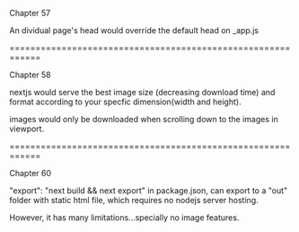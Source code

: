 Chapter 57

An dividual page's head would override the default head on _app.js

============================================================

Chapter 58

nextjs would serve the best image size (decreasing download time) and format according to your specfic dimension(width and height).

images would only be downloaded when scrolling down to the images in viewport.

============================================================

Chapter 60

"export": "next build && next export" in package.json, can export to a "out" folder with static html file, which requires no nodejs server hosting.

However, it has many limitations...specially no image features.